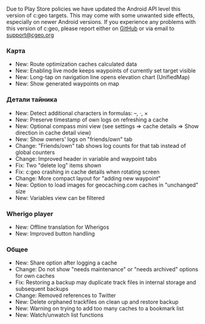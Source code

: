 Due to Play Store policies we have updated the Android API level this version of c:geo targets. This may come with some unwanted side effects, especially on newer Android versions. If you experience any problems with this version of c:geo, please report either on [GitHub](https://github.com/cgeo/cgeo) or via email to [support@cgeo.org](mailto:support@cgeo.org)

### Карта
- New: Route optimization caches calculated data
- New: Enabling live mode keeps waypoints of currently set target visible
- New: Long-tap on navigation line opens elevation chart (UnifiedMap)
- New: Show generated waypoints on map

### Детали тайника
- New: Detect additional characters in formulas: –, ⋅, ×
- New: Preserve timestamp of own logs on refreshing a cache
- New: Optional compass mini view (see settings => cache details => Show direction in cache detail view)
- New: Show owners' logs on "friends/own" tab
- Change: "Friends/own" tab shows log counts for that tab instead of global counters
- Change: Improved header in variable and waypoint tabs
- Fix: Two "delete log" items shown
- Fix: c:geo crashing in cache details when rotating screen
- Change: More compact layout for "adding new waypoint"
- New: Option to load images for geocaching.com caches in "unchanged" size
- New: Variables view can be filtered

### Wherigo player
- New: Offline translation for Wherigos
- New: Improved button handling

### Общее
- New: Share option after logging a cache
- Change: Do not show "needs maintenance" or "needs archived" options for own caches
- Fix: Restoring a backup may duplicate track files in internal storage and subsequent backups
- Change: Removed references to Twitter
- New: Delete orphaned trackfiles on clean up and restore backup
- New: Warning on trying to add too many caches to a bookmark list
- New: Watch/unwatch list functions

